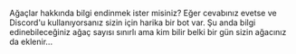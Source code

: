 Ağaçlar hakkında bilgi endinmek ister misiniz?
Eğer cevabınız evetse ve Discord'u kullanıyorsanız sizin için harika bir bot var.
Şu anda bilgi edinebileceğiniz ağaç sayısı sınırlı ama kim bilir belki bir gün sizin ağacınız da eklenir...
